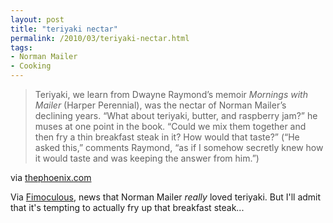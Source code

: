 ```yaml
---
layout: post
title: "teriyaki nectar"
permalink: /2010/03/teriyaki-nectar.html
tags:
- Norman Mailer
- Cooking
---
```


> Teriyaki, we learn from Dwayne Raymond’s memoir _Mornings with Mailer_ (Harper Perennial), was the nectar of Norman Mailer’s declining years. “What about teriyaki, butter, and raspberry jam?” he muses at one point in the book. “Could we mix them together and then fry a thin breakfast steak in it? How would that taste?” (“He asked this,” comments Raymond, “as if I somehow secretly knew how it would taste and was keeping the answer from him.”)

via [thephoenix.com](http://thephoenix.com/Boston/arts/99239-eat-pray-shove/)

Via [Fimoculous](http://www.fimoculous.com/archive/post-6896.cfm), news that Norman Mailer _really_ loved teriyaki. But I'll admit that it's tempting to actually fry up that breakfast steak...